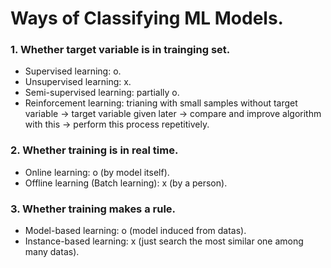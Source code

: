 # Ways of Classifying ML Models.
### 1. Whether target variable is in trainging set.
- Supervised learning: o.
- Unsupervised learning: x.
- Semi-supervised learning: partially o.
- Reinforcement learning: trianing with small samples without target variable -> target variable given later -> compare and improve algorithm with this
  -> perform this process repetitively.
### 2. Whether training is in real time.
- Online learning: o (by model itself).
- Offline learning (Batch learning): x (by a person).
### 3. Whether training makes a rule.
- Model-based learning: o (model induced from datas).
- Instance-based learning: x (just search the most similar one among many datas).
